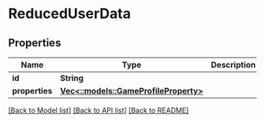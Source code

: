 # ReducedUserData

## Properties
Name | Type | Description | Notes
------------ | ------------- | ------------- | -------------
**id** | **String** |  | [optional] 
**properties** | [**Vec<::models::GameProfileProperty>**](GameProfileProperty.md) |  | [optional] 

[[Back to Model list]](../README.md#documentation-for-models) [[Back to API list]](../README.md#documentation-for-api-endpoints) [[Back to README]](../README.md)


